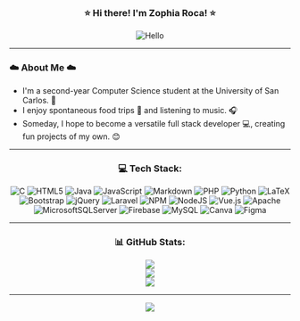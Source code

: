 <!DOCTYPE html>
<html lang="en">
<head>
</head>
<body>
<h3 align="center">⭐ Hi there! I'm Zophia Roca! ⭐</h3>
<p align="center">
<img src="https://github.com/zphrc/zphrc/assets/143074336/8d28f4a2-30ba-45b8-965b-907d752a8cc3" alt="Hello">
<hr>
<h3>☁️ About Me ☁️</h3>
<ul>
  <li>I'm a second-year Computer Science student at the University of San Carlos. 🏫</li>
  <li>I enjoy spontaneous food trips 🍜 and listening to music. 🎧</li>
  <li>Someday, I hope to become a versatile full stack developer 💻, creating fun projects of my own. 😊</li>
</ul>
</p>
</body>
</html>
<!--
<h3>⚒️ Currently working on</h3>
<ul>
  <li><b>The Odin Project🕸️</b></li>
  <li><b>Azure AI Fundamentals challenge</b></li>
</ul>
<hr>
<h3>📚 Resources</h3>
-->

---

<div align="center">

### 💻 Tech Stack:
![C](https://img.shields.io/badge/c-%2300599C.svg?style=for-the-badge&logo=c&logoColor=white) ![HTML5](https://img.shields.io/badge/html5-%23E34F26.svg?style=for-the-badge&logo=html5&logoColor=white) ![Java](https://img.shields.io/badge/java-%23ED8B00.svg?style=for-the-badge&logo=openjdk&logoColor=white) ![JavaScript](https://img.shields.io/badge/javascript-%23323330.svg?style=for-the-badge&logo=javascript&logoColor=%23F7DF1E) ![Markdown](https://img.shields.io/badge/markdown-%23000000.svg?style=for-the-badge&logo=markdown&logoColor=white) ![PHP](https://img.shields.io/badge/php-%23777BB4.svg?style=for-the-badge&logo=php&logoColor=white) ![Python](https://img.shields.io/badge/python-3670A0?style=for-the-badge&logo=python&logoColor=ffdd54) ![LaTeX](https://img.shields.io/badge/latex-%23008080.svg?style=for-the-badge&logo=latex&logoColor=white) ![Bootstrap](https://img.shields.io/badge/bootstrap-%238511FA.svg?style=for-the-badge&logo=bootstrap&logoColor=white) ![jQuery](https://img.shields.io/badge/jquery-%230769AD.svg?style=for-the-badge&logo=jquery&logoColor=white) ![Laravel](https://img.shields.io/badge/laravel-%23FF2D20.svg?style=for-the-badge&logo=laravel&logoColor=white) ![NPM](https://img.shields.io/badge/NPM-%23CB3837.svg?style=for-the-badge&logo=npm&logoColor=white) ![NodeJS](https://img.shields.io/badge/node.js-6DA55F?style=for-the-badge&logo=node.js&logoColor=white) ![Vue.js](https://img.shields.io/badge/vue.js-%2335495e.svg?style=for-the-badge&logo=vuedotjs&logoColor=%234FC08D) ![Apache](https://img.shields.io/badge/apache-%23D42029.svg?style=for-the-badge&logo=apache&logoColor=white) ![MicrosoftSQLServer](https://img.shields.io/badge/Microsoft%20SQL%20Server-CC2927?style=for-the-badge&logo=microsoft%20sql%20server&logoColor=white) ![Firebase](https://img.shields.io/badge/firebase-a08021?style=for-the-badge&logo=firebase&logoColor=ffcd34) ![MySQL](https://img.shields.io/badge/mysql-4479A1.svg?style=for-the-badge&logo=mysql&logoColor=white) ![Canva](https://img.shields.io/badge/Canva-%2300C4CC.svg?style=for-the-badge&logo=Canva&logoColor=white) ![Figma](https://img.shields.io/badge/figma-%23F24E1E.svg?style=for-the-badge&logo=figma&logoColor=white)

---

### 📊 GitHub Stats:
![](https://github-readme-stats.vercel.app/api?username=zphrc&theme=dark&hide_border=false&include_all_commits=false&count_private=false)<br/>
![](https://nirzak-streak-stats.vercel.app/?user=zphrc&theme=dark&hide_border=false)<br/>
![](https://github-readme-stats.vercel.app/api/top-langs/?username=zphrc&theme=dark&hide_border=false&include_all_commits=false&count_private=false&layout=compact)

---
[![](https://visitcount.itsvg.in/api?id=zphrc&icon=9&color=10)](https://visitcount.itsvg.in)

</div>


